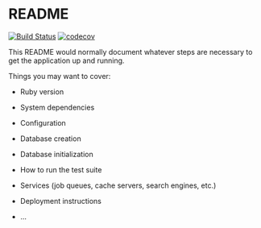 # README

[![Build Status](https://travis-ci.org/cheesecomer/capibara-web.svg?branch=develop)](https://travis-ci.org/cheesecomer/capibara-web)
[![codecov](https://codecov.io/gh/cheesecomer/capibara-web/branch/develop/graph/badge.svg)](https://codecov.io/gh/cheesecomer/capibara-web)

This README would normally document whatever steps are necessary to get the
application up and running.

Things you may want to cover:

* Ruby version

* System dependencies

* Configuration

* Database creation

* Database initialization

* How to run the test suite

* Services (job queues, cache servers, search engines, etc.)

* Deployment instructions

* ...
